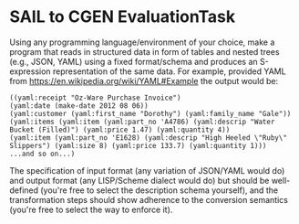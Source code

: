 # SAIL to CGEN EvaluationTask
Using any programming language/environment of your choice, make a program that reads in structured data in form of tables and nested trees (e.g., JSON, YAML) using a fixed format/schema and produces an S-expression representation of the same data. For example, provided YAML from https://en.wikipedia.org/wiki/YAML#Example the output would be:
```
((yaml:receipt "Oz-Ware Purchase Invoice")
(yaml:date (make-date 2012 08 06))
(yaml:customer (yaml:first_name "Dorothy") (yaml:family_name "Gale"))
(yaml:items (yaml:item (yaml:part_no 'A4786) (yaml:descrip "Water Bucket (Filled)") (yaml:price 1.47) (yaml:quantity 4))
(yaml:item (yaml:part_no 'E1628) (yaml:descrip "High Heeled \"Ruby\" Slippers") (yaml:size 8) (yaml:price 133.7) (yaml:quantity 1)))
...and so on...)
```
The specification of input format (any variation of JSON/YAML would do) and output format (any LISP/Scheme dialect would do) but should be well-defined (you're free to select the description schema yourself), and the transformation steps should show adherence to the conversion semantics (you're free to select the way to enforce it).
